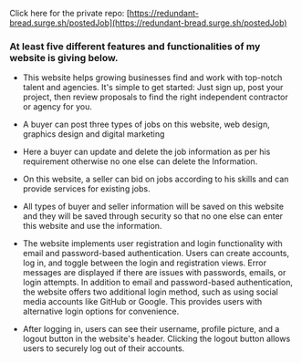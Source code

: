 

Click here for the private repo: [https://redundant-bread.surge.sh/postedJob](https://redundant-bread.surge.sh/postedJob)


###  At least five  different features and functionalities of my website is giving below.

* This website helps growing businesses find and work with top-notch talent and agencies. It's simple to get started: Just sign up, post your project, then review proposals to find the right independent contractor or agency for you.

* A buyer can post three types of jobs on this website, web design, graphics design and digital marketing

* Here a buyer can update and delete the job information as per his requirement otherwise no one else can delete the  Information. 

* On this website, a seller can bid on jobs according to his skills and can provide services for existing jobs.

* All types of buyer and seller information will be saved on this website and they will be saved through security so that no one else can enter this website and use the information.

* The website implements user registration and login functionality with email and password-based authentication. Users can create accounts, log in, and toggle between the login and registration views. Error messages are displayed if there are issues with passwords, emails, or login attempts.
In addition to email and password-based authentication, the website offers  two additional login method, such as using social media accounts like  GitHub or Google. This provides users with alternative login options for convenience.

* After logging in, users can see their username, profile picture, and a logout button in the website's header. Clicking the logout button allows users to securely log out of their accounts.